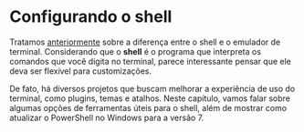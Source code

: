 # Configurando o shell

Tratamos [anteriormente](/src/chapters/terminal/index.md) sobre a diferença entre o shell e o emulador de terminal.
Considerando que o **shell** é o programa que interpreta os comandos que você digita no terminal, parece interessante pensar que ele deva ser flexível para customizações.

De fato, há diversos projetos que buscam melhorar a experiência de uso do terminal, como plugins, temas e atalhos.
Neste capítulo, vamos falar sobre algumas opções de ferramentas úteis para o shell, além de mostrar como atualizar o PowerShell no Windows para a versão 7.
